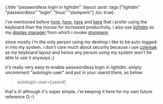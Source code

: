 {:title "passwordless login in lightdm"
 :layout :post
 :tags  ["lightdm" "passwordless" "login" "linux" "stumpwm"]
 :toc true}

i've mentioned before [here](/posts/2014-01-17-stumpwm.html), [here](/posts/2014-01-16-kill-that-rat.html), [here](/posts/2014-01-18-vimperator.html) and [here](/posts/2014-01-19-vimperator-part-2.html) that i prefer using the keyboard than the mouse for increased productivity. i also use [lightdm](https://en.wikipedia.org/wiki/LightDM) as my [display manager](https://en.wikipedia.org/wiki/X_display_manager_\(program_type\)) from which i invoke [stumpwm](https://en.wikipedia.org/wiki/StumpWM).

since mostly i'm the only person using my desktop i like to be auto-logged-in into my system. i don't care much about security because i use [colemak](http://colemak.com/) as my keyboard layout and hence any person using my system won't be able to use it anyways ;)

it's really very easy to enable passwordless login in lightdm. simply uncomment "autologin-user" and put in your userid there, as below

> autologin-user=[userid]

that's it! although it's super simple, i'm keeping it here for my own future reference O:-)
